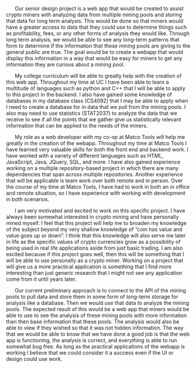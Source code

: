 &nbsp;&nbsp;&nbsp;&nbsp;&nbsp;&nbsp;Our senior design project is a web app that would be created to assist crypto miners with analyzing data from multiple mining pools and storing that data for long term analysis. This would be done so that miners would have a greater access to data that they could use to determine things such as profitability, fees, or any other forms of analysis they would like. Through long term analysis, we would be able to see any long-term patterns that form to determine if the information that these mining pools are giving to the general public are true. The goal would be to create a webapp that would display this information in a way that would be easy for miners to get any information they are curious about a mining pool.  
  
&nbsp;&nbsp;&nbsp;&nbsp;&nbsp;&nbsp;My college curriculum will be able to greatly help with the creation of this web app. Throughout my time at UC I have been able to learn a multitude of languages such as python and C++ that I will be able to apply to this project in the backend. I also have gained some knowledge of databases in my database class (CS4092) that I may be able to apply when I need to create a database for in data that we pull from the mining pools. I also may need to use statistics (STAT2037) to analyze the data that we receive to see if all the points that we gather give us statistically relevant information that can be applied to the needs of the miners.  
  
&nbsp;&nbsp;&nbsp;&nbsp;&nbsp;&nbsp;My role as a web developer with my co-op at Matco Tools will help me greatly in the creation of the webapp. Throughout my time at Matco Tools I have learned very valuable skills for both the front end and backend work. I have worked with a variety of different languages such as HTML, JavaScript, Java, JQuery, SQL, and more. I have also gained experience working on a multiple repository-based project in which there are many dependencies that span across multiple repositories. Another experience that will be applicable is team work over both remote and in person. Over the course of my time at Matco Tools, I have had to work in both an in office and remote situation, so I have experience with working with development in both scenarios.  
  
&nbsp;&nbsp;&nbsp;&nbsp;&nbsp;&nbsp;I am very motivated and excited to work on this specific project. I have always been somewhat interested in crypto mining and have personally mined myself. I feel that this project will help me to broaden my knowledge of the subject beyond my very shallow knowledge of “coin has value and value goes up or down”. I think that this knowledge will also serve me later in life as the specific values of crypto currencies grow as a possibility of being used in real life applications aside from just basic trading. I am also excited because if this project goes well, then this will be something that I will be able to use personally as a crypto miner. Working on a project that will give us a more practical application is something that I find more interesting than just generic research that I might not see any application come from it until years later.  
  
&nbsp;&nbsp;&nbsp;&nbsp;&nbsp;&nbsp;Our current preliminary approach is to connect to the API of the mining pools to pull data and store them in some form of long-term storage for analysis like a database. Then we would use that data to analyze the mining pools. The expected result of this would be a web app that miners would be able to use to see the analysis of these mining pools with more information than then base information that these pools. The analysis would also be able to view if they wished so that it was not hidden information. The way that we would be able to know that we have done a good job is that the web app is functioning, the analysis is correct, and everything is able to run somewhat bug free. As long as the practical applications of the webapp is working I believe that we could consider it a success even if the UI or design could use work.  
